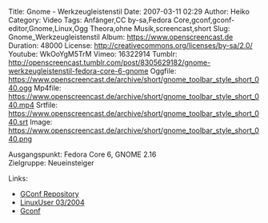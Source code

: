 Title: Gnome - Werkzeugleistenstil
Date: 2007-03-11 02:29
Author: Heiko
Category: Video
Tags: Anfänger,CC by-sa,Fedora Core,gconf,gconf-editor,Gnome,Linux,Ogg Theora,ohne Musik,screencast,short
Slug: Gnome_Werkzeugleistenstil
Album: https://www.openscreencast.de
Duration: 48000
License: http://creativecommons.org/licenses/by-sa/2.0/
Youtube: WkOoYgM5TrM
Vimeo: 16322914
Tumblr: http://openscreencast.tumblr.com/post/8305629182/gnome-werkzeugleistenstil-fedora-core-6-gnome
Oggfile: https://www.openscreencast.de/archive/short/gnome_toolbar_style_short_040.ogg
Mp4file: https://www.openscreencast.de/archive/short/gnome_toolbar_style_short_040.mp4
Srtfile: https://www.openscreencast.de/archive/short/gnome_toolbar_style_short_040.srt
Image: https://www.openscreencast.de/archive/short/gnome_toolbar_style_short_040.png

Ausgangspunkt: Fedora Core 6, GNOME 2.16  
Zielgruppe: Neueinsteiger  

Links:

  * [GConf Repository](http://www.gnome.org/learn/admin-guide/latest/gconf-24.html)
  * [LinuxUser 03/2004](http://www.linux-user.de/ausgabe/2004/03/028-gconf/index.html)
  * [Gconf](http://en.wikipedia.org/wiki/Gconf)

